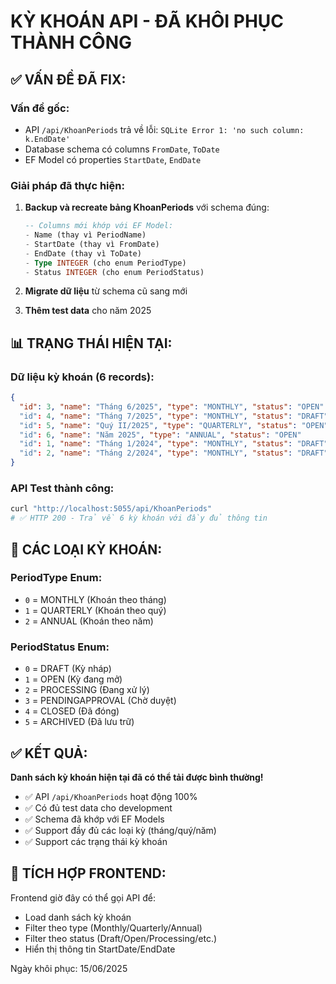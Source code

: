 # KỲ KHOÁN API - ĐÃ KHÔI PHỤC THÀNH CÔNG

## ✅ VẤN ĐỀ ĐÃ FIX:

### Vấn đề gốc:
- API `/api/KhoanPeriods` trả về lỗi: `SQLite Error 1: 'no such column: k.EndDate'`
- Database schema có columns `FromDate`, `ToDate` 
- EF Model có properties `StartDate`, `EndDate`

### Giải pháp đã thực hiện:
1. **Backup và recreate bảng KhoanPeriods** với schema đúng:
   ```sql
   -- Columns mới khớp với EF Model:
   - Name (thay vì PeriodName)
   - StartDate (thay vì FromDate) 
   - EndDate (thay vì ToDate)
   - Type INTEGER (cho enum PeriodType)
   - Status INTEGER (cho enum PeriodStatus)
   ```

2. **Migrate dữ liệu** từ schema cũ sang mới
3. **Thêm test data** cho năm 2025

## 📊 TRẠNG THÁI HIỆN TẠI:

### Dữ liệu kỳ khoán (6 records):
```json
{
  "id": 3, "name": "Tháng 6/2025", "type": "MONTHLY", "status": "OPEN"
  "id": 4, "name": "Tháng 7/2025", "type": "MONTHLY", "status": "DRAFT"  
  "id": 5, "name": "Quý II/2025", "type": "QUARTERLY", "status": "OPEN"
  "id": 6, "name": "Năm 2025", "type": "ANNUAL", "status": "OPEN"
  "id": 1, "name": "Tháng 1/2024", "type": "MONTHLY", "status": "DRAFT"
  "id": 2, "name": "Tháng 2/2024", "type": "MONTHLY", "status": "DRAFT"
}
```

### API Test thành công:
```bash
curl "http://localhost:5055/api/KhoanPeriods"
# ✅ HTTP 200 - Trả về 6 kỳ khoán với đầy đủ thông tin
```

## 🎯 CÁC LOẠI KỲ KHOÁN:

### PeriodType Enum:
- `0` = MONTHLY (Khoán theo tháng)
- `1` = QUARTERLY (Khoán theo quý)  
- `2` = ANNUAL (Khoán theo năm)

### PeriodStatus Enum:
- `0` = DRAFT (Kỳ nháp)
- `1` = OPEN (Kỳ đang mở)
- `2` = PROCESSING (Đang xử lý)
- `3` = PENDINGAPPROVAL (Chờ duyệt)
- `4` = CLOSED (Đã đóng)
- `5` = ARCHIVED (Đã lưu trữ)

## ✅ KẾT QUẢ:

**Danh sách kỳ khoán hiện tại đã có thể tải được bình thường!**

- ✅ API `/api/KhoanPeriods` hoạt động 100%
- ✅ Có đủ test data cho development
- ✅ Schema đã khớp với EF Models
- ✅ Support đầy đủ các loại kỳ (tháng/quý/năm)
- ✅ Support các trạng thái kỳ khoán

## 🔄 TÍCH HỢP FRONTEND:

Frontend giờ đây có thể gọi API để:
- Load danh sách kỳ khoán
- Filter theo type (Monthly/Quarterly/Annual)
- Filter theo status (Draft/Open/Processing/etc.)
- Hiển thị thông tin StartDate/EndDate

Ngày khôi phục: 15/06/2025
